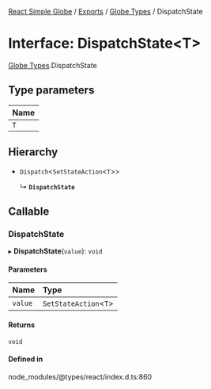 [React Simple Globe](../README.md) / [Exports](../modules.md) / [Globe Types](../modules/Globe_Types.md) / DispatchState

# Interface: DispatchState<T\>

[Globe Types](../modules/Globe_Types.md).DispatchState

## Type parameters

| Name |
| :------ |
| `T` |

## Hierarchy

- `Dispatch`<`SetStateAction`<`T`\>\>

  ↳ **`DispatchState`**

## Callable

### DispatchState

▸ **DispatchState**(`value`): `void`

#### Parameters

| Name | Type |
| :------ | :------ |
| `value` | `SetStateAction`<`T`\> |

#### Returns

`void`

#### Defined in

node_modules/@types/react/index.d.ts:860
